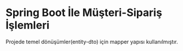 # Spring Boot İle Müşteri-Sipariş İşlemleri


Projede temel dönüşümler(entity-dto) için mapper yapısı kullanılmıştır.
